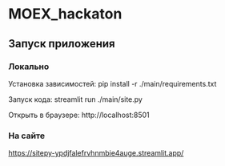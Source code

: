 # MOEX_hackaton

## Запуск приложения

### Локально

Установка зависимостей:
 pip install -r ./main/requirements.txt

Запуск кода:
 streamlit run ./main/site.py

Открыть в браузере:
http://localhost:8501

### На сайте

https://sitepy-ypdjfalefrvhnmbie4auge.streamlit.app/